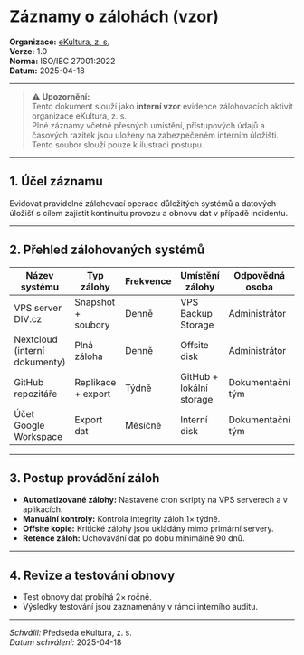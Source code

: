 # Záznamy o zálohách (vzor)
<!-- # interni/zaznamy-o-zalohach.md -->

**Organizace:** [eKultura, z. s.](https://ekultura.eu)  
**Verze:** 1.0  
**Norma:** ISO/IEC 27001:2022  
**Datum:** 2025-04-18  

---

> ⚠️ **Upozornění:**  
> Tento dokument slouží jako **interní vzor** evidence zálohovacích aktivit organizace eKultura, z. s.  
> Plné záznamy včetně přesných umístění, přístupových údajů a časových razítek jsou uloženy na zabezpečeném interním úložišti. Tento soubor slouží pouze k ilustraci postupu.

---

## 1. Účel záznamu

Evidovat pravidelné zálohovací operace důležitých systémů a datových úložišť s cílem zajistit kontinuitu provozu a obnovu dat v případě incidentu.

---

## 2. Přehled zálohovaných systémů

| Název systému | Typ zálohy | Frekvence | Umístění zálohy | Odpovědná osoba |
|---------------|------------|-----------|-----------------|-----------------|
| VPS server DIV.cz | Snapshot + soubory | Denně | VPS Backup Storage | Administrátor |
| Nextcloud (interní dokumenty) | Plná záloha | Denně | Offsite disk | Administrátor |
| GitHub repozitáře | Replikace + export | Týdně | GitHub + lokální storage | Dokumentační tým |
| Účet Google Workspace | Export dat | Měsíčně | Interní disk | Dokumentační tým |

---

## 3. Postup provádění záloh

- **Automatizované zálohy:** Nastavené cron skripty na VPS serverech a v aplikacích.
- **Manuální kontroly:** Kontrola integrity záloh 1× týdně.
- **Offsite kopie:** Kritické zálohy jsou ukládány mimo primární servery.
- **Retence záloh:** Uchovávání dat po dobu minimálně 90 dnů.

---

## 4. Revize a testování obnovy

- Test obnovy dat probíhá 2× ročně.
- Výsledky testování jsou zaznamenány v rámci interního auditu.

---

*Schválil:* Předseda eKultura, z. s.  
*Datum schválení:* 2025-04-18
